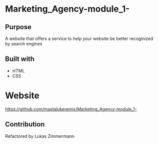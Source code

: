 # Marketing_Agency-module_1-


## Purpose

A website that offers a service to help your website be better recoginized by search engines


## Built with
* HTML
* CSS


# Website

https://github.com/mastalukeremix/Marketing_Agency-module_1-

## Contribution

Refactored by Lukas Zimmermann
